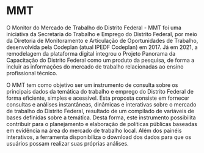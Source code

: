 # MMT

O Monitor do Mercado de Trabalho do Distrito Federal - MMT foi uma iniciativa da Secretaria do Trabalho e Emprego do Distrito Federal, por meio da Diretoria de Monitoramento e Articulação de Oportunidades de Trabalho, desenvolvida pela Codeplan (atual IPEDF Codeplan) em 2017. Já em 2021, a remodelagem da plataforma digital integrou o Projeto Panorama da Capacitação do Distrito Federal como um produto da pesquisa, de forma a incluir as informações do mercado de trabalho relacionadas ao ensino profissional técnico.

O MMT tem como objetivo ser um instrumento de consulta sobre os principais dados da temática do trabalho e emprego do Distrito Federal de forma eficiente, simples e acessível. Esta proposta consiste em fornecer consultas e análises instantâneas, dinâmicas e interativas sobre o mercado de trabalho do Distrito Federal, resultado de um compilado de variáveis de bases definidas sobre a temática. Desta forma, este instrumento possibilita contribuir para o planejamento e elaboração de políticas públicas baseadas em evidência na área do mercado de trabalho local. Além dos painéis interativos, a ferramenta disponibiliza o download dos dados para que os usuários possam realizar suas próprias análises.
